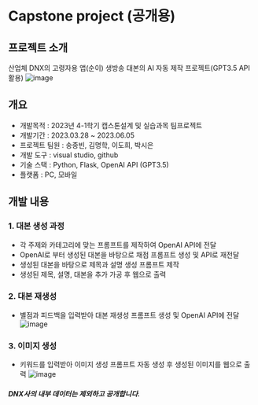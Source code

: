 # Capstone project (공개용)

## 프로젝트 소개
산업체 DNX의 고령자용 앱(순이) 생방송 대본의 AI 자동 제작 프로젝트(GPT3.5 API 활용)
![image](https://github.com/user-attachments/assets/cb70e279-3c50-4a28-adf9-68e117d4e04d)


## 개요
- 개발목적 : 2023년 4-1학기 캡스톤설계 및 실습과목 팀프로젝트
- 개발기간 : 2023.03.28 ~ 2023.06.05
- 프로젝트 팀원 : 송종빈, 김명학, 이도희, 박시은
- 개발 도구 : visual studio, github
- 기술 스택 : Python, Flask, OpenAI API (GPT3.5)
- 플랫폼 : PC, 모바일


## 개발 내용
### 1. 대본 생성 과정
   - 각 주제와 카테고리에 맞는 프롬프트를 제작하여 OpenAI API에 전달
   - OpenAI로 부터 생성된 대본을 바탕으로 채점 프롬프트 생성 및 API로 재전달
   - 생성된 대본을 바탕으로 제목과 설명 생성 프롬프트 제작
   - 생성된 제목, 설명, 대본을 추가 가공 후 웹으로 출력

### 2. 대본 재생성
   - 별점과 피드백을 입력받아 대본 재생성 프롬프트 생성 및 OpenAI API에 전달
![image](https://github.com/user-attachments/assets/8463e978-5de4-44b6-ae5b-fc27c51b430d)

### 3. 이미지 생성
   - 키워드를 입력받아 이미지 생성 프롬프트 자동 생성 후 생성된 이미지를 웹으로 출력
![image](https://github.com/user-attachments/assets/cc6dc04e-3719-4fb3-94ca-5f161a3f75ee)



##### DNX사의 내부 데이터는 제외하고 공개합니다.
